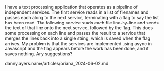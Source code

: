 I have a text processing application that operates as a pipeline of independent services. The first service reads in a list of filenames and passes each along to the next service, terminating with a flag to say the list has been read. The following service reads each file line-by-line and sends the text of that line onto the next service, followed by the flag. This does some processing on each line and passes the result to a service that merges the lines back into a single string, which is saved when the flag arrives. 
My problem is that the services are implemented using async in Javascript and the flag appears before the work has been done, and it saves nothing. Any suggestions?


danny.ayers.name/articles/oriana_2024-06-02.md
